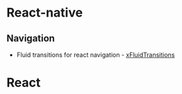 # React-native
## Navigation
* Fluid transitions for react navigation - [xFluidTransitions](https://github.com/fram-x/FluidTransitions)
# React
